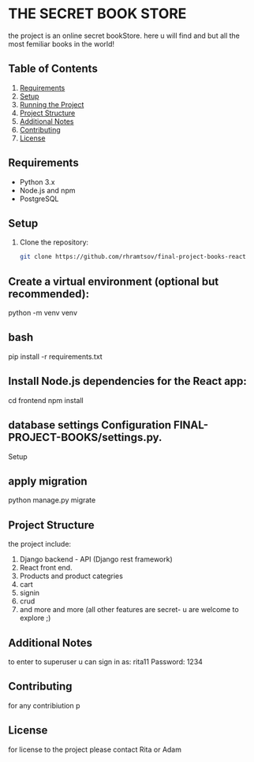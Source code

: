 # THE SECRET BOOK STORE

the project is an online secret bookStore. 
here u will find and but all the most femiliar books in the world! 

## Table of Contents
1. [Requirements](#requirements)
2. [Setup](#setup)
3. [Running the Project](#running-the-project)
4. [Project Structure](#project-structure)
5. [Additional Notes](#additional-notes)
6. [Contributing](#contributing)
7. [License](#license)

## Requirements
- Python 3.x
- Node.js and npm
- PostgreSQL 

## Setup
1. Clone the repository:
   ```bash
   git clone https://github.com/rhramtsov/final-project-books-react

## Create a virtual environment (optional but recommended):
python -m venv venv

## bash
pip install -r requirements.txt

## Install Node.js dependencies for the React app:
cd frontend
npm install

## database settings Configuration  FINAL-PROJECT-BOOKS/settings.py.
Setup

## apply migration
python manage.py migrate

## Project Structure
the project include:
1.	Django backend - API (Django rest framework)
2.	React front end. 
3.  Products and product categries
4.  cart 
5.  signin 
6.  crud 
7. and more and more (all other features are secret- u are welcome to explore ;)


## Additional Notes
to enter to superuser u can sign in as: rita11
Password: 1234

## Contributing
for any contribiution p

## License
for license to the project please contact Rita or Adam 